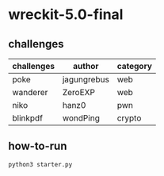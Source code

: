# wreckit-5.0-final

## challenges

| challenges | author      | category |
| ---------- | ----------- | -------- |
| poke       | jagungrebus | web      |
| wanderer   | ZeroEXP     | web      |
| niko       | hanz0       | pwn      |
| blinkpdf   | wondPing    | crypto   |

## how-to-run

````
python3 starter.py
````

